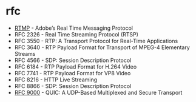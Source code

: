 # rfc

- [RTMP](https://heesu0.github.io/rfc/rtmp) - Adobe’s Real Time Messaging Protocol
- RFC 2326 - Real Time Streaming Protocol (RTSP)
- RFC 3550 - RTP: A Transport Protocol for Real-Time Applications
- RFC 3640 - RTP Payload Format for Transport of MPEG-4 Elementary Streams
- RFC 4566 - SDP: Session Description Protocol
- RFC 6184 - RTP Payload Format for H.264 Video
- RFC 7741 - RTP Payload Format for VP8 Video
- RFC 8216 - HTTP Live Streaming
- RFC 8866 - SDP: Session Description Protocol
- [RFC 9000](https://heesu0.github.io/rfc/rfc9000.html) - QUIC: A UDP-Based Multiplexed and Secure Transport
